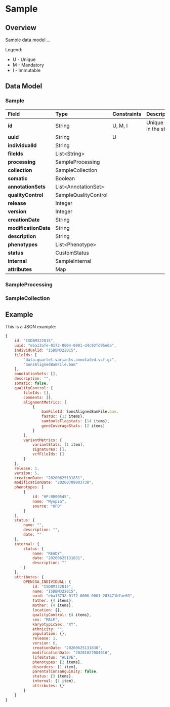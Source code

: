 # Sample

## Overview

Sample data model ...

Legend:

* U - Unique
* M - Mandatory
* I - Immutable

## Data Model

### Sample

| Field | Type | Constraints | Description |
| :--- | :--- | :--- | :--- |
| **id** | String | U, M, I | Unique ID in the study |
| **uuid** | String | U |  |
| **individualId** | String |  |  |
| **fileIds** | List&lt;String&gt; |  |  |
| **processing** | SampleProcessing |  |  |
| **collection** | SampleCollection |  |  |
| **somatic** | Boolean |  |  |
| **annotationSets** | List&lt;AnnotationSet&gt; |  |  |
| **qualityControl** | SampleQualityControl |  |  |
| **release** | Integer |  |  |
| **version** | Integer |  |  |
| **creationDate** | String |  |  |
| **modificationDate** | String |  |  |
| **description** | String |  |  |
| **phenotypes** | List&lt;Phenotype&gt; |  |  |
| **status** | CustomStatus |  |  |
| **internal** | SampleInternal |  |  |
| **attributes** | Map |  |  |

### SampleProcessing



### SampleCollection



## Example

This is a JSON example:

```javascript
{
    id: "ISDBM322015", 
    uuid: "eba13afe-0172-0004-0001-d4c92fd95e0a",
    individualId: "ISDBM322015",
    fileIds: [
        "data:quartet.variants.annotated.vcf.gz",
        "SonsAlignedBamFile.bam"
    ],
    annotationSets: [],
    description: "",
    somatic: false,
    qualityControl: {
        fileIds: [],
        comments: [],
        alignmentMetrics: [
            {
                bamFileId: SonsAlignedBamFile.bam,
                fastQc: {13 items},
                samtoolsFlagstats: {14 items},
                geneCoverageStats: [2 items]
            }
        ],
        variantMetrics: {
            variantStats: [1 item],
            signatures: [],
            vcfFileIds: []
        }
    },
    release: 1,
    version: 5,
    creationDate: "20200625131831",
    modificationDate: "20200709003738",
    phenotypes: [
        {
            id: "HP:0000545",
            name: "Myopia",
            source: "HPO"
        }
    ],
    status: {
        name: "",
        description: "",
        date: ""
    },
    internal: {
        status: {
            name: "READY",
            date: "20200625131831",
            description: ""
        }
    },
    attributes: {
        OPENCGA_INDIVIDUAL: {
            id: "ISDBM322015",
            name: "ISDBM322015",
            uuid: "eba13738-0172-0006-0001-283471b7ae69",
            father: {4 items},
            mother: {4 items},
            location: {},
            qualityControl: {4 items},
            sex: "MALE",
            karyotypicSex: "XY",
            ethnicity: "",
            population: {},
            release: 1,
            version: 6,
            creationDate: "20200625131830",
            modificationDate: "20201027004616",
            lifeStatus: "ALIVE",
            phenotypes: [2 items],
            disorders: [1 item],
            parentalConsanguinity: false,
            status: {3 items},
            internal: {1 item},
            attributes: {}
        }
    }
}
```

